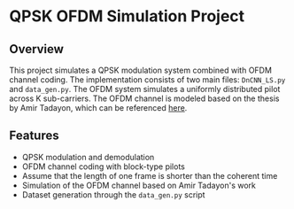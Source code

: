 # QPSK OFDM Simulation Project

## Overview
This project simulates a QPSK modulation system combined with OFDM channel coding. The implementation consists of two main files: `DnCNN_LS.py` and `data_gen.py`. The OFDM system simulates a uniformly distributed pilot across K sub-carriers. The OFDM channel is modeled based on the thesis by Amir Tadayon, which can be referenced [here](https://repository.library.northeastern.edu/files/neu:cj82pr619/fulltext.pdf).

## Features
- QPSK modulation and demodulation
- OFDM channel coding with block-type pilots
- Assume that the length of one frame is shorter than the coherent time
- Simulation of the OFDM channel based on Amir Tadayon's work
- Dataset generation through the `data_gen.py` script

